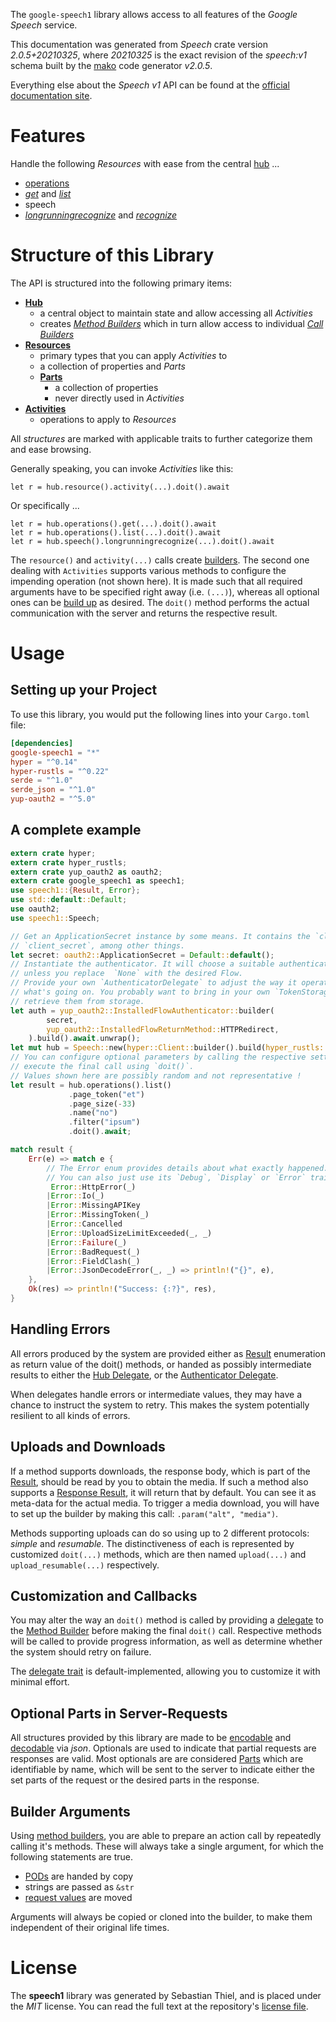 <!---
DO NOT EDIT !
This file was generated automatically from 'src/mako/api/README.md.mako'
DO NOT EDIT !
-->
The `google-speech1` library allows access to all features of the *Google Speech* service.

This documentation was generated from *Speech* crate version *2.0.5+20210325*, where *20210325* is the exact revision of the *speech:v1* schema built by the [mako](http://www.makotemplates.org/) code generator *v2.0.5*.

Everything else about the *Speech* *v1* API can be found at the
[official documentation site](https://cloud.google.com/speech-to-text/docs/quickstart-protocol).
# Features

Handle the following *Resources* with ease from the central [hub](https://docs.rs/google-speech1/2.0.5+20210325/google_speech1/Speech) ... 

* [operations](https://docs.rs/google-speech1/2.0.5+20210325/google_speech1/api::Operation)
 * [*get*](https://docs.rs/google-speech1/2.0.5+20210325/google_speech1/api::OperationGetCall) and [*list*](https://docs.rs/google-speech1/2.0.5+20210325/google_speech1/api::OperationListCall)
* speech
 * [*longrunningrecognize*](https://docs.rs/google-speech1/2.0.5+20210325/google_speech1/api::SpeechLongrunningrecognizeCall) and [*recognize*](https://docs.rs/google-speech1/2.0.5+20210325/google_speech1/api::SpeechRecognizeCall)




# Structure of this Library

The API is structured into the following primary items:

* **[Hub](https://docs.rs/google-speech1/2.0.5+20210325/google_speech1/Speech)**
    * a central object to maintain state and allow accessing all *Activities*
    * creates [*Method Builders*](https://docs.rs/google-speech1/2.0.5+20210325/google_speech1/client::MethodsBuilder) which in turn
      allow access to individual [*Call Builders*](https://docs.rs/google-speech1/2.0.5+20210325/google_speech1/client::CallBuilder)
* **[Resources](https://docs.rs/google-speech1/2.0.5+20210325/google_speech1/client::Resource)**
    * primary types that you can apply *Activities* to
    * a collection of properties and *Parts*
    * **[Parts](https://docs.rs/google-speech1/2.0.5+20210325/google_speech1/client::Part)**
        * a collection of properties
        * never directly used in *Activities*
* **[Activities](https://docs.rs/google-speech1/2.0.5+20210325/google_speech1/client::CallBuilder)**
    * operations to apply to *Resources*

All *structures* are marked with applicable traits to further categorize them and ease browsing.

Generally speaking, you can invoke *Activities* like this:

```Rust,ignore
let r = hub.resource().activity(...).doit().await
```

Or specifically ...

```ignore
let r = hub.operations().get(...).doit().await
let r = hub.operations().list(...).doit().await
let r = hub.speech().longrunningrecognize(...).doit().await
```

The `resource()` and `activity(...)` calls create [builders][builder-pattern]. The second one dealing with `Activities` 
supports various methods to configure the impending operation (not shown here). It is made such that all required arguments have to be 
specified right away (i.e. `(...)`), whereas all optional ones can be [build up][builder-pattern] as desired.
The `doit()` method performs the actual communication with the server and returns the respective result.

# Usage

## Setting up your Project

To use this library, you would put the following lines into your `Cargo.toml` file:

```toml
[dependencies]
google-speech1 = "*"
hyper = "^0.14"
hyper-rustls = "^0.22"
serde = "^1.0"
serde_json = "^1.0"
yup-oauth2 = "^5.0"
```

## A complete example

```Rust
extern crate hyper;
extern crate hyper_rustls;
extern crate yup_oauth2 as oauth2;
extern crate google_speech1 as speech1;
use speech1::{Result, Error};
use std::default::Default;
use oauth2;
use speech1::Speech;

// Get an ApplicationSecret instance by some means. It contains the `client_id` and 
// `client_secret`, among other things.
let secret: oauth2::ApplicationSecret = Default::default();
// Instantiate the authenticator. It will choose a suitable authentication flow for you, 
// unless you replace  `None` with the desired Flow.
// Provide your own `AuthenticatorDelegate` to adjust the way it operates and get feedback about 
// what's going on. You probably want to bring in your own `TokenStorage` to persist tokens and
// retrieve them from storage.
let auth = yup_oauth2::InstalledFlowAuthenticator::builder(
        secret,
        yup_oauth2::InstalledFlowReturnMethod::HTTPRedirect,
    ).build().await.unwrap();
let mut hub = Speech::new(hyper::Client::builder().build(hyper_rustls::HttpsConnector::with_native_roots()), auth);
// You can configure optional parameters by calling the respective setters at will, and
// execute the final call using `doit()`.
// Values shown here are possibly random and not representative !
let result = hub.operations().list()
             .page_token("et")
             .page_size(-33)
             .name("no")
             .filter("ipsum")
             .doit().await;

match result {
    Err(e) => match e {
        // The Error enum provides details about what exactly happened.
        // You can also just use its `Debug`, `Display` or `Error` traits
         Error::HttpError(_)
        |Error::Io(_)
        |Error::MissingAPIKey
        |Error::MissingToken(_)
        |Error::Cancelled
        |Error::UploadSizeLimitExceeded(_, _)
        |Error::Failure(_)
        |Error::BadRequest(_)
        |Error::FieldClash(_)
        |Error::JsonDecodeError(_, _) => println!("{}", e),
    },
    Ok(res) => println!("Success: {:?}", res),
}

```
## Handling Errors

All errors produced by the system are provided either as [Result](https://docs.rs/google-speech1/2.0.5+20210325/google_speech1/client::Result) enumeration as return value of
the doit() methods, or handed as possibly intermediate results to either the 
[Hub Delegate](https://docs.rs/google-speech1/2.0.5+20210325/google_speech1/client::Delegate), or the [Authenticator Delegate](https://docs.rs/yup-oauth2/*/yup_oauth2/trait.AuthenticatorDelegate.html).

When delegates handle errors or intermediate values, they may have a chance to instruct the system to retry. This 
makes the system potentially resilient to all kinds of errors.

## Uploads and Downloads
If a method supports downloads, the response body, which is part of the [Result](https://docs.rs/google-speech1/2.0.5+20210325/google_speech1/client::Result), should be
read by you to obtain the media.
If such a method also supports a [Response Result](https://docs.rs/google-speech1/2.0.5+20210325/google_speech1/client::ResponseResult), it will return that by default.
You can see it as meta-data for the actual media. To trigger a media download, you will have to set up the builder by making
this call: `.param("alt", "media")`.

Methods supporting uploads can do so using up to 2 different protocols: 
*simple* and *resumable*. The distinctiveness of each is represented by customized 
`doit(...)` methods, which are then named `upload(...)` and `upload_resumable(...)` respectively.

## Customization and Callbacks

You may alter the way an `doit()` method is called by providing a [delegate](https://docs.rs/google-speech1/2.0.5+20210325/google_speech1/client::Delegate) to the 
[Method Builder](https://docs.rs/google-speech1/2.0.5+20210325/google_speech1/client::CallBuilder) before making the final `doit()` call. 
Respective methods will be called to provide progress information, as well as determine whether the system should 
retry on failure.

The [delegate trait](https://docs.rs/google-speech1/2.0.5+20210325/google_speech1/client::Delegate) is default-implemented, allowing you to customize it with minimal effort.

## Optional Parts in Server-Requests

All structures provided by this library are made to be [encodable](https://docs.rs/google-speech1/2.0.5+20210325/google_speech1/client::RequestValue) and 
[decodable](https://docs.rs/google-speech1/2.0.5+20210325/google_speech1/client::ResponseResult) via *json*. Optionals are used to indicate that partial requests are responses 
are valid.
Most optionals are are considered [Parts](https://docs.rs/google-speech1/2.0.5+20210325/google_speech1/client::Part) which are identifiable by name, which will be sent to 
the server to indicate either the set parts of the request or the desired parts in the response.

## Builder Arguments

Using [method builders](https://docs.rs/google-speech1/2.0.5+20210325/google_speech1/client::CallBuilder), you are able to prepare an action call by repeatedly calling it's methods.
These will always take a single argument, for which the following statements are true.

* [PODs][wiki-pod] are handed by copy
* strings are passed as `&str`
* [request values](https://docs.rs/google-speech1/2.0.5+20210325/google_speech1/client::RequestValue) are moved

Arguments will always be copied or cloned into the builder, to make them independent of their original life times.

[wiki-pod]: http://en.wikipedia.org/wiki/Plain_old_data_structure
[builder-pattern]: http://en.wikipedia.org/wiki/Builder_pattern
[google-go-api]: https://github.com/google/google-api-go-client

# License
The **speech1** library was generated by Sebastian Thiel, and is placed 
under the *MIT* license.
You can read the full text at the repository's [license file][repo-license].

[repo-license]: https://github.com/Byron/google-apis-rsblob/main/LICENSE.md
